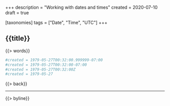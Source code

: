 +++
description = "Working with dates and times"
created = 2020-07-10
draft = true

[taxonomies]
tags = ["Date", "Time", "UTC"]
+++

## {{title}}

{{> words}}

```toml
#created = 1979-05-27T00:32:00.999999-07:00
#created = 1979-05-27T00:32:00-07:00
#created = 1979-05-27T00:32:00Z
#created = 1979-05-27
```

{{> back}}

---

{{> byline}}

